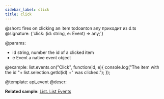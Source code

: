 ```yaml
---
sidebar_label: click
title: click
---          
```


@short: fires on clicking an item
todoanton any приходит из d.ts
@signature: {'click: (id: string, e: Event) => any;'}

@params:
- id		string, number			the id of a clicked item
- e			Event					a native event object


@example:
list.events.on("Click", function(id, e){
    console.log("The item with the id "+ list.selection.getId(id) +" was clicked.");
});


@template: api_event
@descr:

**Related sample**: [List. List Events](https://snippet.dhtmlx.com/iwt1yd61)

